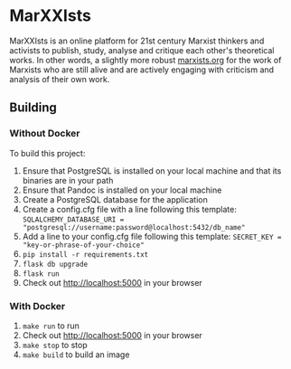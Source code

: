 # MarXXIsts

MarXXIsts is an online platform for 21st century Marxist thinkers and activists to publish, study, analyse and critique each 
other's theoretical works. In other words, a slightly more robust [marxists.org](https://www.marxists.org) for the work of
Marxists who are still alive and are actively engaging with criticism and analysis of their own work.

## Building

### Without Docker

To build this project:

1. Ensure that PostgreSQL is installed on your local machine and that its binaries are in your path
1. Ensure that Pandoc is installed on your local machine
1. Create a PostgreSQL database for the application
1. Create a config.cfg file with a line following this template: `SQLALCHEMY_DATABASE_URI = "postgresql://username:password@localhost:5432/db_name"`
1. Add a line to your config.cfg file following this template: `SECRET_KEY = "key-or-phrase-of-your-choice"`
1. `pip install -r requirements.txt`
1. `flask db upgrade`
1. `flask run`
1. Check out <http://localhost:5000> in your browser

### With Docker

1. `make run` to run
1. Check out <http://localhost:5000> in your browser
1. `make stop` to stop
1. `make build` to build an image
